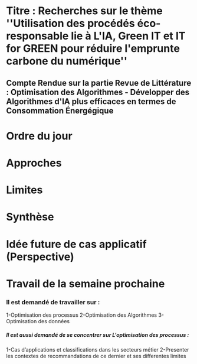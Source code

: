 # Titre : Recherches sur le thème ''Utilisation des procédés éco-responsable lie à L'IA, Green IT et IT for GREEN pour réduire l'emprunte carbone du numérique''
## Compte Rendue sur la partie Revue de Littérature : Optimisation des Algorithmes - Développer des Algorithmes d'IA plus efficaces en termes de Consommation Énergégique

# Ordre du jour

# Approches

# Limites

# Synthèse

# Idée future de cas applicatif (Perspective)

# Travail de la semaine prochaine
### Il est demandé de travailler sur :
1-Optimisation des processus 
2-Optimisation des Algorithmes 
3-Optimisation des données
##### Il est aussi demandé de se concentrer sur L'optimisation des processus :
1-Cas d’applications et classifications dans les secteurs métier
2-Presenter les contextes de recommandations de ce dernier et ses differentes limites 





